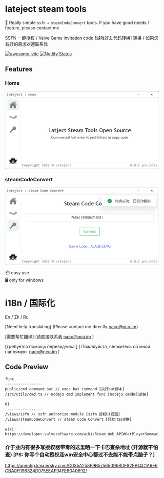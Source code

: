 # lateject steam tools

🥳 Really simple `ssfn` + `steamCodeConvert` tools.  If you have good needs / feature, please contact me

 SSFN 一键授权 / Valve Game invitation code [游戏好友代码转换] 转换 / 如果您有好的需求欢迎联系我

[![awesome-vite](https://awesome.re/mentioned-badge.svg)]()
[![Netlify Status](https://api.netlify.com/api/v1/badges/ae3863e3-1aec-4eb1-8f9f-1890af56929d/deploy-status)]()


## Features
### Home
[![preview](https://raw.githubusercontent.com/NaCoLiu/Lateject/main/readme.png)](https://github.com/NaCoLiu/Lateject/releases)
### steamCodeConvert
[![preview](https://raw.githubusercontent.com/NaCoLiu/Lateject/main/code.png)](https://github.com/NaCoLiu/Lateject/releases)

📦 easy use  
🖥 only for windows


# i18n / 国际化 

En / Zh / Ru

[Need help translating] (Please contact me directly naco@nco.im)

[需要帮忙翻译] (请直接联系我 naco@nco.im )

[требуется помощь переводчика ] ( Пожалуйста, свяжитесь со мной напрямую  naco@nco.im )

## Code Preview

```
func
-----------------
public/cmd_command.bat // exec bat command [执行bat脚本]
/src/utils/cmd.ts // nodejs cmd implement func [nodejs cmd执行封装]

UI
-----------------
/views/ssfn // ssfn authorize module [ssfn 授权UI视图]
/views/steamCodeConvert // steam Code Convert [好友代码转换]

wiki: https://developer.valvesoftware.com/wiki/Steam_Web_API#GetPlayerSummaries_.28v0001.29

```

### 介于业内有很多写授权器带毒的这里晒一下卡巴查杀地址 (开源就不怕查) [PS: 你写个自动授权连win安全中心都过不去能不能带点脑子？]

https://opentip.kaspersky.com/C035A253F9B57565096BDF82EB14C1A6E6CBA0F996324D075EEAF94FE8040692/